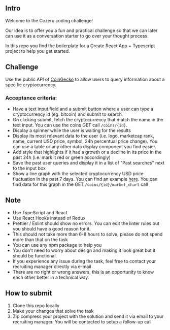 ## Intro

Welcome to the Cozero coding challenge!

Our idea is to offer you a fun and practical challenge so that we can later can use it as a conversation starter to go over your thought process.

In this repo you find the boilerplate for a Create React App + Typescript project to help you get started.

## Challenge

Use the public API of [CoinGecko](https://www.coingecko.com/en/api) to allow users to query information about a specific cryptocurrency.

### Acceptance criteria:

- Have a text input field and a submit button where a user can type a cryptocurrency id (eg. bitcoin) and submit to search.
- On clicking submit, fetch the cryptocurrency that match the name in the text input. You can use the coins GET call `/coins/{id}`.
- Display a spinner while the user is waiting for the results
- Display its most relevant data to the user (i.e. logo, marketcap rank, name, current USD price, symbol, 24h percentual price change). You can use a table or any other data display component you find easier.
- Add style that highlights if it had a growth or a decline in its price in the past 24h (i.e. mark it red or green accordingly)
- Save the past user queries and display it in a list of "Past searches" next to the input box
- Show a line graph with the selected cryptocurrency USD price fluctuation in the past 7 days. You can find an example [here](https://www.coingecko.com/en/coins/ethereum). You can find data for this graph in the GET `/coins/{id}/market_chart` call

## Note

- Use TypeScript and React
- Use React Hooks instead of Redux
- Prettier / Eslint should show no errors. You can edit the linter rules but you should have a good reason for it.
- This should not take more than 6-8 hours to solve, please do not spend more than that on the task
- You can use any npm package to help you
- You don't need to worry about design and making it look great but it should be functional.
- If you experience any issue during the task, feel free to contact your recruiting manager directly via e-mail
- There are no right or wrong answers, this is an opportunity to know each other better in a technical way.

## How to submit

1. Clone this repo locally
2. Make your changes that solve the task
3. Zip compress your project with the solution and send it via email to your recruiting manager. You will be contacted to setup a follow-up call
